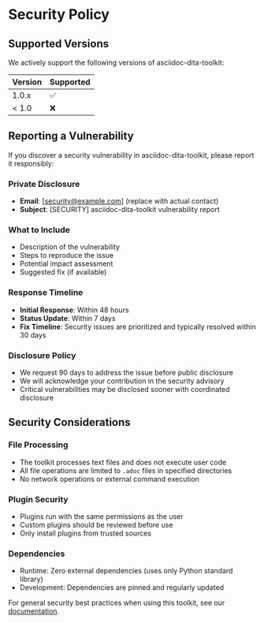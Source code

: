 # Security Policy

## Supported Versions

We actively support the following versions of asciidoc-dita-toolkit:

| Version | Supported          |
| ------- | ------------------ |
| 1.0.x   | :white_check_mark: |
| < 1.0   | :x:                |

## Reporting a Vulnerability

If you discover a security vulnerability in asciidoc-dita-toolkit, please report it responsibly:

### Private Disclosure
- **Email**: [security@example.com] (replace with actual contact)
- **Subject**: [SECURITY] asciidoc-dita-toolkit vulnerability report

### What to Include
- Description of the vulnerability
- Steps to reproduce the issue
- Potential impact assessment
- Suggested fix (if available)

### Response Timeline
- **Initial Response**: Within 48 hours
- **Status Update**: Within 7 days
- **Fix Timeline**: Security issues are prioritized and typically resolved within 30 days

### Disclosure Policy
- We request 90 days to address the issue before public disclosure
- We will acknowledge your contribution in the security advisory
- Critical vulnerabilities may be disclosed sooner with coordinated disclosure

## Security Considerations

### File Processing
- The toolkit processes text files and does not execute user code
- All file operations are limited to `.adoc` files in specified directories
- No network operations or external command execution

### Plugin Security
- Plugins run with the same permissions as the user
- Custom plugins should be reviewed before use
- Only install plugins from trusted sources

### Dependencies
- Runtime: Zero external dependencies (uses only Python standard library)
- Development: Dependencies are pinned and regularly updated

For general security best practices when using this toolkit, see our [documentation](README.md#troubleshooting).
